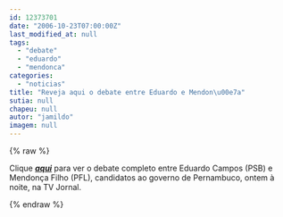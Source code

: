 ```yaml
---
id: 12373701
date: "2006-10-23T07:00:00Z"
last_modified_at: null
tags:
  - "debate"
  - "eduardo"
  - "mendonca"
categories:
  - "noticias"
title: "Reveja aqui o debate entre Eduardo e Mendon\u00e7a"
sutia: null
chapeu: null
autor: "jamildo"
imagem: null
---
```

{% raw %}
<p>Clique&nbsp;<strong><em><a href="#" target="_blank" rel="noopener noreferrer">aqui</a></em></strong> para ver o debate completo&nbsp;entre Eduardo Campos (PSB) e Mendon&ccedil;a Filho (PFL), candidatos ao governo de Pernambuco, ontem &agrave; noite, na TV Jornal.</p>
{% endraw %}